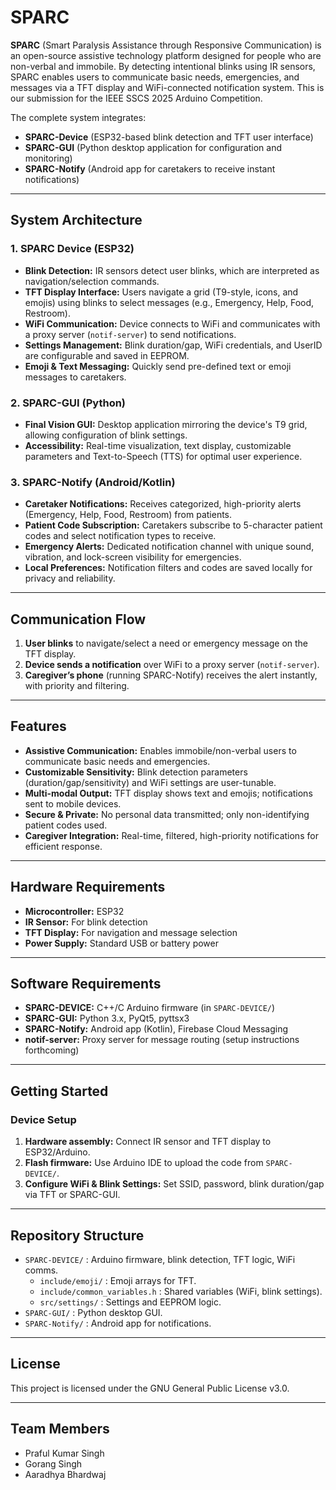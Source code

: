 # SPARC

**SPARC** (Smart Paralysis Assistance through Responsive Communication) is an open-source assistive technology platform designed for people who are non-verbal and immobile. By detecting intentional blinks using IR sensors, SPARC enables users to communicate basic needs, emergencies, and messages via a TFT display and WiFi-connected notification system. This is our submission for the IEEE SSCS 2025 Arduino Competition.

The complete system integrates:
- **SPARC-Device** (ESP32-based blink detection and TFT user interface)
- **SPARC-GUI** (Python desktop application for configuration and monitoring)
- **SPARC-Notify** (Android app for caretakers to receive instant notifications)

---

## System Architecture

### 1. SPARC Device (ESP32)

- **Blink Detection:** IR sensors detect user blinks, which are interpreted as navigation/selection commands.
- **TFT Display Interface:** Users navigate a grid (T9-style, icons, and emojis) using blinks to select messages (e.g., Emergency, Help, Food, Restroom).
- **WiFi Communication:** Device connects to WiFi and communicates with a proxy server (`notif-server`) to send notifications.
- **Settings Management:** Blink duration/gap, WiFi credentials, and UserID are configurable and saved in EEPROM.
- **Emoji & Text Messaging:** Quickly send pre-defined text or emoji messages to caretakers.

### 2. SPARC-GUI (Python)

- **Final Vision GUI:** Desktop application mirroring the device's T9 grid, allowing configuration of blink settings.
- **Accessibility:** Real-time visualization, text display, customizable parameters and Text-to-Speech (TTS) for optimal user experience.

### 3. SPARC-Notify (Android/Kotlin)

- **Caretaker Notifications:** Receives categorized, high-priority alerts (Emergency, Help, Food, Restroom) from patients.
- **Patient Code Subscription:** Caretakers subscribe to 5-character patient codes and select notification types to receive.
- **Emergency Alerts:** Dedicated notification channel with unique sound, vibration, and lock-screen visibility for emergencies.
- **Local Preferences:** Notification filters and codes are saved locally for privacy and reliability.

---

## Communication Flow

1. **User blinks** to navigate/select a need or emergency message on the TFT display.
2. **Device sends a notification** over WiFi to a proxy server (`notif-server`).
3. **Caregiver’s phone** (running SPARC-Notify) receives the alert instantly, with priority and filtering.

---

## Features

- **Assistive Communication:** Enables immobile/non-verbal users to communicate basic needs and emergencies.
- **Customizable Sensitivity:** Blink detection parameters (duration/gap/sensitivity) and WiFi settings are user-tunable.
- **Multi-modal Output:** TFT display shows text and emojis; notifications sent to mobile devices.
- **Secure & Private:** No personal data transmitted; only non-identifying patient codes used.
- **Caregiver Integration:** Real-time, filtered, high-priority notifications for efficient response.

---

## Hardware Requirements

- **Microcontroller:** ESP32
- **IR Sensor:** For blink detection
- **TFT Display:** For navigation and message selection
- **Power Supply:** Standard USB or battery power

---

## Software Requirements

- **SPARC-DEVICE:** C++/C Arduino firmware (in `SPARC-DEVICE/`)
- **SPARC-GUI:** Python 3.x, PyQt5, pyttsx3
- **SPARC-Notify:** Android app (Kotlin), Firebase Cloud Messaging
- **notif-server:** Proxy server for message routing (setup instructions forthcoming)

---

## Getting Started

### Device Setup

1. **Hardware assembly:** Connect IR sensor and TFT display to ESP32/Arduino.
2. **Flash firmware:** Use Arduino IDE to upload the code from `SPARC-DEVICE/`.
3. **Configure WiFi & Blink Settings:** Set SSID, password, blink duration/gap via TFT or SPARC-GUI.

---

## Repository Structure

- `SPARC-DEVICE/` : Arduino firmware, blink detection, TFT logic, WiFi comms.
  - `include/emoji/` : Emoji arrays for TFT.
  - `include/common_variables.h` : Shared variables (WiFi, blink settings).
  - `src/settings/` : Settings and EEPROM logic.
- `SPARC-GUI/` : Python desktop GUI.
- `SPARC-Notify/` : Android app for notifications.

---

## License

This project is licensed under the GNU General Public License v3.0.

---

## Team Members

- Praful Kumar Singh
- Gorang Singh
- Aaradhya Bhardwaj
